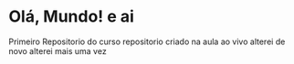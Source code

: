 # Olá, Mundo! e ai
 Primeiro Repositorio do curso
 repositorio criado na aula ao vivo
 alterei de novo
 alterei mais uma vez

